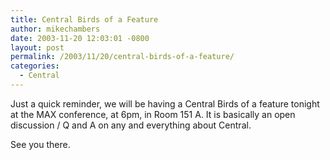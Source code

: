 ```yaml
---
title: Central Birds of a Feature
author: mikechambers
date: 2003-11-20 12:03:01 -0800
layout: post
permalink: /2003/11/20/central-birds-of-a-feature/
categories:
  - Central
---
```



Just a quick reminder, we will be having a Central Birds of a feature tonight at the MAX conference, at 6pm, in Room 151 A. It is basically an open discussion / Q and A on any and everything about Central.

See you there.